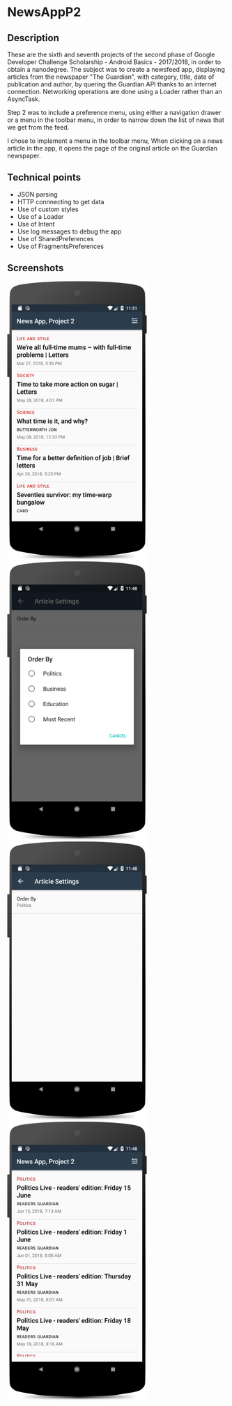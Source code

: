# NewsAppP2

## Description
These are the sixth and seventh projects of the second phase of Google Developer Challenge Scholarship - Android Basics - 2017/2018, in order to obtain a nanodegree. The subject was to create a newsfeed app, displaying articles from the newspaper "The Guardian", with category, title, date of publication and author, by quering the Guardian API thanks to an internet connection. Networking operations are done using a Loader rather than an AsyncTask.

Step 2 was to include a preference menu, using either a navigation drawer or a menu in the toolbar menu, in order to narrow down the list of news that we get from the feed. 

I chose to implement a menu in the toolbar menu, 
When clicking on a news article in the  app, it opens the page of the original article on the Guardian newspaper. 

## Technical points
<ul>
  <li>JSON parsing</li>
  <li>HTTP connnecting to get data</li>
  <li>Use of custom styles</li>
  <li>Use of a Loader</li>
  <li>Use of Intent</li>
  <li>Use log messages to debug the app</li>
  <li>Use of SharedPreferences</li>
  <li>Use of FragmentsPreferences</li>
</ul>

## Screenshots
<img src="/images/Screenshot_1.png" width="320" height="640"> <img src="/images/Screenshot_2.png" width="320" height="640"> <img src="/images/Screenshot_3.png" width="320" height="640"><img src="/images/Screenshot_4.png" width="320" height="640">
